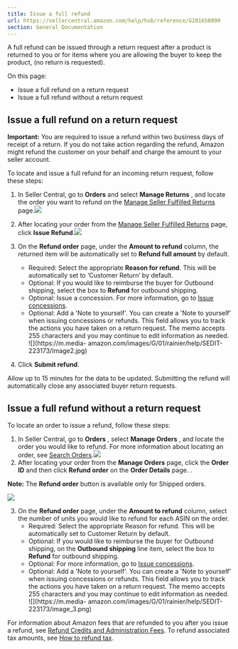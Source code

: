 ```yaml
---
title: Issue a full refund
url: https://sellercentral.amazon.com/help/hub/reference/G201650090
section: General Documentation
---
```


A full refund can be issued through a return request after a product is
returned to you or for items where you are allowing the buyer to keep the
product, (no return is requested).

On this page:

  * Issue a full refund on a return request
  * Issue a full refund without a return request

## Issue a full refund on a return request

**Important:** You are required to issue a refund within two business days of
receipt of a return. If you do not take action regarding the refund, Amazon
might refund the customer on your behalf and charge the amount to your seller
account.

To locate and issue a full refund for an incoming return request, follow these
steps:  

  1. In Seller Central, go to **Orders** and select **Manage Returns** , and locate the order you want to refund on the [Manage Seller Fulfilled Returns](/gp/returns/list) page.![](https://d1n436oh1t0g4d.cloudfront.net/G6XWLBFMANC3DUT3_Global_en-US.png)
  2. After locating your order from the [Manage Seller Fulfilled Returns](/gp/returns/list) page, click **Issue Refund**.![](https://m.media-amazon.com/images/G/01/rainier/help/SEDIT-223173/Image1.png)
  3. On the **Refund order** page, under the **Amount to refund** column, the returned item will be automatically set to **Refund full amount** by default.
     * Required: Select the appropriate **Reason for refund**. This will be automatically set to ‘Customer Return’ by default.
     * Optional: If you would like to reimburse the buyer for Outbound shipping, select the box to **Refund** for outbound shipping.
     * Optional: Issue a concession. For more information, go to [Issue concessions](/gp/help/200359070).
     * Optional: Add a 'Note to yourself'. You can create a 'Note to yourself' when issuing concessions or refunds. This field allows you to track the actions you have taken on a return request. The memo accepts 255 characters and you may continue to edit information as needed.
![](https://m.media-
amazon.com/images/G/01/rainier/help/SEDIT-223173/Image2.jpg)

  4. Click **Submit refund**.

Allow up to 15 minutes for the data to be updated. Submitting the refund will
automatically close any associated buyer return requests.

## Issue a full refund without a return request

To locate an order to issue a refund, follow these steps:  

  1. In Seller Central, go to **Orders** , select **Manage Orders** , and locate the order you would like to refund. For more information about locating an order, see [Search Orders](/gp/help/28151).![](https://d1n436oh1t0g4d.cloudfront.net/GDJ7GLT9VJN5J588_Global_en-US.png)
  2. After locating your order from the **Manage Orders** page, click the **Order ID** and then click **Refund order** on the **Order Details** page. .

**Note:** The **Refund order** button is available only for Shipped orders.

![](https://d1n436oh1t0g4d.cloudfront.net/GV6CFGTC8D9P9HVT_Global_en-US.png)

  3. On the **Refund order** page, under the **Amount to refund** column, select the number of units you would like to refund for each ASIN on the order.
     * Required: Select the appropriate Reason for refund. This will be automatically set to Customer Return by default.
     * Optional: If you would like to reimburse the buyer for Outbound shipping, on the **Outbound shipping** line item, select the box to **Refund** for outbound shipping.
     * Optional: For more information, go to [Issue concessions](/gp/help/G200359070).
     * Optional: Add a 'Note to yourself'. You can create a 'Note to yourself' when issuing concessions or refunds. This field allows you to track the actions you have taken on a return request. The memo accepts 255 characters and you may continue to edit information as needed.
![](https://m.media-
amazon.com/images/G/01/rainier/help/SEDIT-223173/image_3.png)

For information about Amazon fees that are refunded to you after you issue a
refund, see [Refund Credits and Administration
Fees](/gp/help/GDC3U6FWF4JJJJC7). To refund associated tax amounts, see [How
to refund tax](/gp/help/G202154020).

